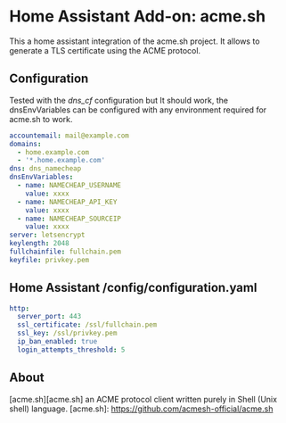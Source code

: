 # Home Assistant Add-on: acme.sh

This a home assistant integration of the acme.sh project. It allows to generate a TLS certificate using the ACME protocol.

## Configuration

Tested with the *dns_cf* configuration but It should work, the dnsEnvVariables can be configured with any environment required for acme.sh to work.

```yaml
accountemail: mail@example.com
domains:
  - home.example.com
  - '*.home.example.com'
dns: dns_namecheap
dnsEnvVariables:
  - name: NAMECHEAP_USERNAME
    value: xxxx
  - name: NAMECHEAP_API_KEY
    value: xxxx
  - name: NAMECHEAP_SOURCEIP
    value: xxxx
server: letsencrypt
keylength: 2048
fullchainfile: fullchain.pem
keyfile: privkey.pem
```

## Home Assistant /config/configuration.yaml

```yaml
http:
  server_port: 443
  ssl_certificate: /ssl/fullchain.pem
  ssl_key: /ssl/privkey.pem
  ip_ban_enabled: true
  login_attempts_threshold: 5
```

## About

[acme.sh][acme.sh] an ACME protocol client written purely in Shell (Unix shell) language.
[acme.sh]: <https://github.com/acmesh-official/acme.sh>
